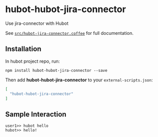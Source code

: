 # hubot-hubot-jira-connector

Use jira-connector with Hubot

See [`src/hubot-jira-connector.coffee`](src/hubot-jira-connector.coffee) for full documentation.

## Installation

In hubot project repo, run:

`npm install hubot-hubot-jira-connector --save`

Then add **hubot-hubot-jira-connector** to your `external-scripts.json`:

```json
[
  "hubot-hubot-jira-connector"
]
```

## Sample Interaction

```
user1>> hubot hello
hubot>> hello!
```
